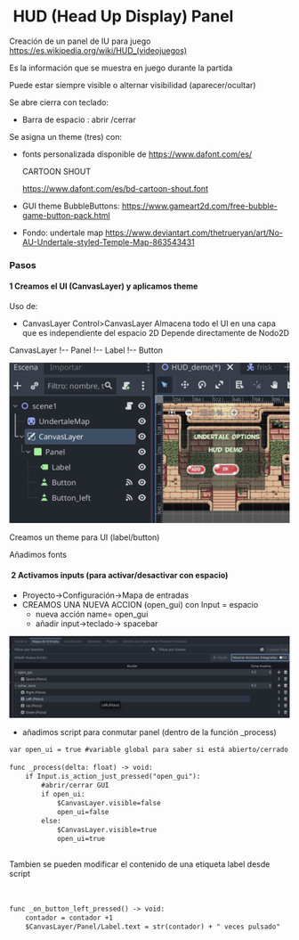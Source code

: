 #  HUD (Head Up Display) Panel 

Creación de un panel de IU para juego https://es.wikipedia.org/wiki/HUD_(videojuegos)

Es la información que se muestra en juego durante la partida 

Puede estar siempre visible o alternar visibilidad (aparecer/ocultar)


Se abre cierra con teclado:

* Barra de espacio : abrir /cerrar

Se asigna un theme (tres) con: 

- fonts personalizada  disponible de https://www.dafont.com/es/

  CARTOON SHOUT

  https://www.dafont.com/es/bd-cartoon-shout.font

- GUI theme BubbleButtons: https://www.gameart2d.com/free-bubble-game-button-pack.html

- Fondo: undertale map https://www.deviantart.com/thetrueryan/art/No-AU-Undertale-styled-Temple-Map-863543431





### Pasos 

#### 1 Creamos el UI (CanvasLayer) y aplicamos theme 




Uso de: 

* CanvasLayer
  Control>CanvasLayer
  Almacena todo el UI en una capa que es independiente del espacio 2D
  Depende directamente de Nodo2D

CanvasLayer
!-- Panel 
  !-- Label
  !-- Button 


![HUD](HUD.png)



Creamos un theme para UI (label/button)

Añadimos fonts 





####  2 Activamos inputs (para activar/desactivar con espacio)

- Proyecto->Configuración->Mapa de entradas 
- CREAMOS UNA NUEVA ACCION (open_gui) con Input = espacio
  - nueva acción name= open_gui
  - añadir input->teclado-> spacebar
 
![mapa_inputs](input_propia.png)


- añadimos script para conmutar panel (dentro de la función _process)

```
var open_ui = true #variable global para saber si está abierto/cerrado

func _process(delta: float) -> void:
	if Input.is_action_just_pressed("open_gui"):
		#abrir/cerrar GUI
		if open_ui:
			$CanvasLayer.visible=false
			open_ui=false
		else:
			$CanvasLayer.visible=true
			open_ui=true


```



Tambien se pueden modificar el contenido de una etiqueta label desde script 

```


func _on_button_left_pressed() -> void:
	contador = contador +1 
	$CanvasLayer/Panel/Label.text = str(contador) + " veces pulsado"
	

```
